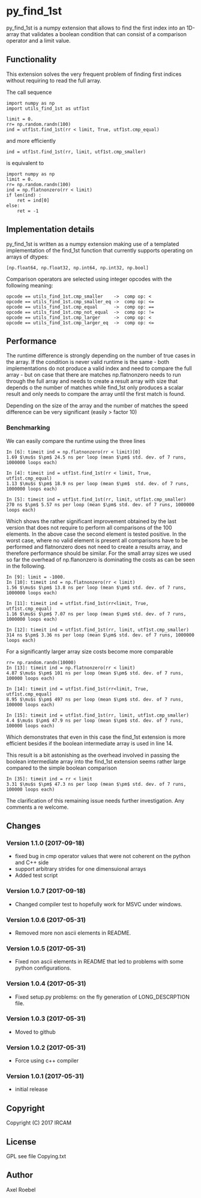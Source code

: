 # py_find_1st #

py_find_1st  is a numpy extension that allows to find the first index into an 1D-array that
validates a boolean condition that can consist of a comparison operator and a limit value.

## Functionality ##

This extension solves the very frequent problem of finding first indices without requiring to read the full array.

The call sequence

    import numpy as np
    import utils_find_1st as utf1st
    
    limit = 0.
    rr= np.random.randn(100)
    ind = utf1st.find_1st(rr < limit, True, utf1st.cmp_equal)

and more efficiently

    ind = utf1st.find_1st(rr, limit, utf1st.cmp_smaller)

is equivalent to

    import numpy as np
    limit = 0.
    rr= np.random.randn(100)
    ind = np.flatnonzero(rr < limit)
    if len(ind) :
        ret = ind[0]
    else:
        ret = -1

## Implementation details ##

py_find_1st is written as a numpy extension making use of a templated
implementation of the find_1st function that currently supports
operating on arrays of dtypes:

    [np.float64, np.float32, np.int64, np.int32, np.bool]

Comparison operators are selected using integer opcodes with the
following meaning:

    opcode == utils_find_1st.cmp_smaller    ->  comp op: <
    opcode == utils_find_1st.cmp_smaller_eq ->  comp op: <=
    opcode == utils_find_1st.cmp_equal      ->  comp op: ==
    opcode == utils_find_1st.cmp_not_equal  ->  comp op: !=
    opcode == utils_find_1st.cmp_larger     ->  comp op: <
    opcode == utils_find_1st.cmp_larger_eq  ->  comp op: <=


## Performance ##

The runtime difference is strongly depending on the number of true cases in the array. 
If the condition is never valid runtime is the same - both implementations do not produce a valid index
and need to compare the full array - but on case that there are matches np.flatnonzero needs to
run through the full array and needs to create a result array with size that depends o the number of matches
while find_1st only produces a scalar result and only needs to compare the array until the first match is found.

Depending on the size of the   array and the number of matches the speed difference can be very significant
(easily > factor 10)

### Benchmarking ###

We can easily compare the runtime using the three lines

    In [6]: timeit ind = np.flatnonzero(rr < limit)[0]
    1.69 $\mu$s $\pm$ 24.5 ns per loop (mean $\pm$ std. dev. of 7 runs, 1000000 loops each)
    
    In [4]: timeit ind = utf1st.find_1st(rr < limit, True, utf1st.cmp_equal)
    1.13 $\mu$s $\pm$ 18.9 ns per loop (mean $\pm$  std. dev. of 7 runs, 1000000 loops each)
    
    In [5]: timeit ind = utf1st.find_1st(rr, limit, utf1st.cmp_smaller)
    270 ns $\pm$ 5.57 ns per loop (mean $\pm$ std. dev. of 7 runs, 1000000 loops each)

Which shows the rather significant improvement obtained by the last
version that does not require to perform all comparisons of the 100
elements. In the above case the second element is tested positive.
In the worst case, where no valid element is present all comparisons
have to be performed and flatnonzero does not need to create a results
array, and therefore performance should be similar. For the small array sizes we used so far
the overhead of np.flanonzero is dominating the costs as can be seen in the following.

    In [9]: limit = -1000.
    In [10]: timeit ind = np.flatnonzero(rr < limit)
    1.56 $\mu$s $\pm$ 13.8 ns per loop (mean $\pm$ std. dev. of 7 runs, 1000000 loops each)
    
    In [11]: timeit ind = utf1st.find_1st(rr<limit, True, utf1st.cmp_equal)
    1.16 $\mu$s $\pm$ 7.07 ns per loop (mean $\pm$ std. dev. of 7 runs, 1000000 loops each)
    
    In [12]: timeit ind = utf1st.find_1st(rr, limit, utf1st.cmp_smaller)
    314 ns $\pm$ 3.36 ns per loop (mean $\pm$ std. dev. of 7 runs, 1000000 loops each)

For a significantly larger array size costs become more comparable

    rr= np.random.randn(10000)
    In [13]: timeit ind = np.flatnonzero(rr < limit)
    4.87 $\mu$s $\pm$ 101 ns per loop (mean $\pm$ std. dev. of 7 runs, 100000 loops each)
    
    In [14]: timeit ind = utf1st.find_1st(rr<limit, True, utf1st.cmp_equal)
    8.95 $\mu$s $\pm$ 497 ns per loop (mean $\pm$ std. dev. of 7 runs, 100000 loops each)
    
    In [15]: timeit ind = utf1st.find_1st(rr, limit, utf1st.cmp_smaller)
    4.4 $\mu$s $\pm$ 47.9 ns per loop (mean $\pm$ std. dev. of 7 runs, 100000 loops each)

Which demonstrates that even in this case the find_1st extension is more efficient
besides if the boolean intermediate array is used in line 14.

This result is a bit astonishing as the overhead involved in passing the boolean intermediate array
into the find_1st extension seems rather large compared to the simple boolean comparison  

    In [35]: timeit ind = rr < limit
    3.31 $\mu$s $\pm$ 47.3 ns per loop (mean $\pm$ std. dev. of 7 runs, 100000 loops each)
   
The clarification of this remaining issue needs further investigation. Any comments a re welcome.

## Changes ##

### Version 1.1.0 (2017-09-18) ###

  * fixed bug in cmp operator values that were not coherent on the python and C++ side
  * support arbitrary strides for one dimensuional arrays
  * Added test script

### Version 1.0.7 (2017-09-18) ###

  * Changed compiler test to hopefully work for MSVC under windows.

### Version 1.0.6 (2017-05-31) ###

  * Removed more non ascii elements in README.

### Version 1.0.5 (2017-05-31) ###

  * Fixed non ascii elements in README that led to problems with some
    python configurations.

### Version 1.0.4 (2017-05-31) ###

  * Fixed setup.py problems:
  on the fly generation of LONG_DESCRPTION file.

### Version 1.0.3 (2017-05-31) ###

 * Moved to github

### Version 1.0.2 (2017-05-31) ###

 * Force using c++ compiler

### Version 1.0.1 (2017-05-31) ###

 * initial release
 
## Copyright ##

Copyright (C) 2017 IRCAM

## License ##

GPL see file Copying.txt

## Author ##

Axel Roebel

